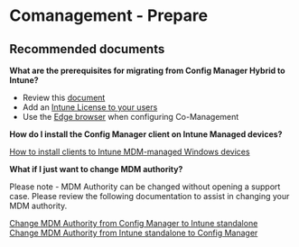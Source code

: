 <properties
	pageTitle="Comanagement - Prepare"
	description="Comanagement - Prepare"
	service="microsoft.intune"
	resource="intune"
	authors="mackie1604"
	displayOrder=""
	selfHelpType="generic"
	supportTopicIds="32605823"
	resourceTags=""
	productPesIds="15584"
	cloudEnvironments="public"
	articleId="a8abf0aa-367f-4064-8770-7e58f0970436"
/>

# Comanagement - Prepare

## **Recommended documents**

**What are the prerequisites for migrating from Config Manager Hybrid to Intune?**

* Review this [document](https://docs.microsoft.com/sccm/mdm/deploy-use/migrate-hybridmdm-to-intunesa)
* Add an [Intune License to your users](https://docs.microsoft.com/intune/licenses-assign)
* Use the [Edge browser](https://www.microsoft.com/en-us/windows/microsoft-edge) when configuring Co-Management

**How do I install the Config Manager client on Intune Managed devices?**

[How to install clients to Intune MDM-managed Windows devices](https://docs.microsoft.com/sccm/core/clients/deploy/deploy-clients-to-windows-computers#bkmk_mdm)

**What if I just want to change MDM authority?**

Please note - MDM Authority can be changed without opening a support case.  Please review the following documentation to assist in changing your MDM authority.

[Change MDM Authority from Config Manager to Intune standalone](https://docs.microsoft.com/sccm/mdm/deploy-use/migrate-change-mdm-authority)<br>
[Change MDM Authority from Intune standalone to Config Manager](https://docs.microsoft.com/intune-classic/deploy-use/prerequisites-for-enrollment#what-to-do-if-you-choose-the-wrong-mdm-authority-setting)<br>











